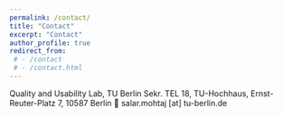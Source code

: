 ```yaml
---
permalink: /contact/
title: "Contact"
excerpt: "Contact"
author_profile: true
redirect_from: 
 # - /contact
 # - /contact.html
---
```

Quality and Usability Lab, TU Berlin
Sekr. TEL 18, TU-Hochhaus, Ernst-Reuter-Platz 7, 10587 Berlin
:email: salar.mohtaj [at] tu-berlin.de
